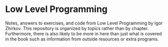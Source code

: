# Low Level Programming

Notes, answers to exercises, and code from Low Level Programming by Igor Zhirkov. This repository is organized by topics rather than by chapter. Furthermore, there is also likely to be more in here than just what is covered in the book such as information from outside resources or extra programs.